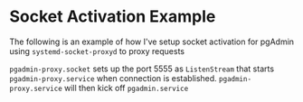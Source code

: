# Socket Activation Example
The following is an example of how I've setup socket activation for pgAdmin using `systemd-socket-proxyd`
to proxy requests

`pgadmin-proxy.socket` sets up the port 5555 as `ListenStream` that starts `pgadmin-proxy.service` when connection
is established. `pgadmin-proxy.service` will then kick off `pgadmin.service`

